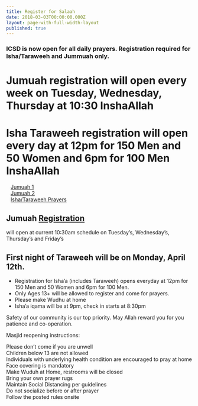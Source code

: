 ```yaml
---
title: Register for Salaah
date: 2018-03-03T00:00:00.000Z
layout: page-with-full-width-layout
published: true
---
```


### ICSD is now open for all daily prayers. Registration required for Isha/Taraweeh and Jummuah only.

<div class="row pt-10 pb-2" >
  <div class="col-12">
      <h1>Jumuah registration will open every week on Tuesday, Wednesday, Thursday at 10:30 InshaAllah</h1>
  </div>
   <div class="col-12">
      <h1>Isha Taraweeh registration will open every day at 12pm for 150 Men and 50 Women and 6pm for 100 Men InshaAllah</h1>
  </div>

  <div class="col-md-6 col-4 pb-3">
      <a class="btn btn-sm btn-warning" href="https://www.eventbrite.com/e/153429330257" style="width: 100%;padding:12px;" target="_blank">Jumuah 1</a>
  </div>
  <div class="col-md-6 col-4 pb-3">
      <a class="btn btn-sm btn-warning" href="https://www.eventbrite.com/e/153429398461" style="width: 100%;padding:12px;" target="_blank">Jumuah 2</a>
  </div>  
</div>

<div class="row pt-10 pb-2" >
  <div class="col-md-6 col-6 pb-3">
      <a class="btn btn-sm btn-primary" href="https://www.eventbrite.com/o/islamic-center-of-san-diego-30443094318" style="width: 100%;padding:12px;" target="_blank">Isha/Taraweeh Prayers</a>
  </div>
</div>

## Jumuah [Registration](https://www.icsd.org/register) 
will open at current 10:30am schedule on Tuesday’s, Wednesday’s, Thursday’s and Friday’s  

## First night of Taraweeh will be on Monday, April 12th. 
- Registration for Isha’a (includes Taraweeh) opens everyday at 12pm for 150 Men and 50 Women and 6pm for 100 Men. 
- Only Ages 13+ will be allowed to register and come for prayers.  
- Please make Wudhu at home  
- Isha’a iqama will be at 9pm, check in starts at 8:30pm  

Safety of our community is our top priority. May Allah reward you for you patience and co-operation.

Masjid reopening instructions:

Please don’t come if you are unwell  
Children below 13 are not allowed  
Individuals with underlying health condition are encouraged to pray at home  
Face covering is mandatory  
Make Wuduh at Home, restrooms will be closed  
Bring your own prayer rugs  
Maintain Social Distancing per guidelines  
Do not socialize before or after prayer  
Follow the posted rules onsite  


